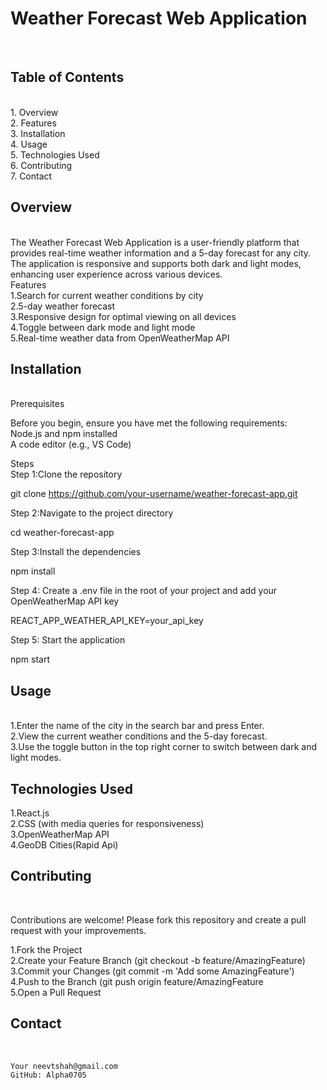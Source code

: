 <h1>Weather Forecast Web Application</h1><br>

<h2>Table of Contents</h2><br>
   1. Overview   <br>
   2. Features   <br>
   3. Installation   <br>
   4. Usage   <br>
   5. Technologies Used   <br>
   6. Contributing    <br>
   7. Contact    <br>

<h2>Overview</h2><br>
The Weather Forecast Web Application is a user-friendly platform that provides real-time weather information and a 5-day forecast for any city. The application is responsive and supports both dark and light modes, enhancing user experience across various devices.   <br>

</h2>Features</h2><br>
    1.Search for current weather conditions by city   <br>
    2.5-day weather forecast    <br>
    3.Responsive design for optimal viewing on all devices    <br>
    4.Toggle between dark mode and light mode    <br>
    5.Real-time weather data from OpenWeatherMap API   <br>

<h2>Installation</h2><br>
Prerequisites<br>

Before you begin, ensure you have met the following requirements:    <br>
    Node.js and npm installed     <br>
    A code editor (e.g., VS Code)     <br>
    
Steps<br>
Step 1:Clone the repository<br>

git clone https://github.com/your-username/weather-forecast-app.git<br>

Step 2:Navigate to the project directory<br>

cd weather-forecast-app   <br>

Step 3:Install the dependencies     <br>

npm install    <br>

Step 4: Create a .env file in the root of your project and add your OpenWeatherMap API key    <br>

REACT_APP_WEATHER_API_KEY=your_api_key   <br>

Step 5: Start the application    <br>

npm start   <br>

<h2>Usage</h2>   <br>
1.Enter the name of the city in the search bar and press Enter.   <br>
2.View the current weather conditions and the 5-day forecast.     <br>
3.Use the toggle button in the top right corner to switch between dark and light modes.    <br>

<h2>Technologies Used</h2>

1.React.js <br>
2.CSS (with media queries for responsiveness)<br>
3.OpenWeatherMap API<br>
4.GeoDB Cities(Rapid Api) <br>

<h2>Contributing</h2> <br>

Contributions are welcome! Please fork this repository and create a pull request with your improvements. <br>

1.Fork the Project <br>
2.Create your Feature Branch (git checkout -b feature/AmazingFeature)  <br>
3.Commit your Changes (git commit -m 'Add some AmazingFeature')   <br>
4.Push to the Branch (git push origin feature/AmazingFeature   <br>
5.Open a Pull Request  <br>

<h2>Contact</h2>   <br>

    Your neevtshah@gmail.com   
    GitHub: Alpha0705    
